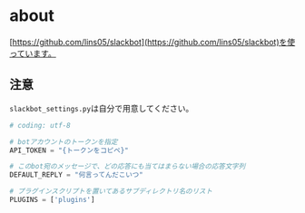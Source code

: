 # about

[https://github.com/lins05/slackbot](https://github.com/lins05/slackbot)を使っています。

## 注意

`slackbot_settings.py`は自分で用意してください。

```python
# coding: utf-8

# botアカウントのトークンを指定
API_TOKEN = "{トークンをコピペ}"

# このbot宛のメッセージで、どの応答にも当てはまらない場合の応答文字列
DEFAULT_REPLY = "何言ってんだこいつ"

# プラグインスクリプトを置いてあるサブディレクトリ名のリスト
PLUGINS = ['plugins']
```

